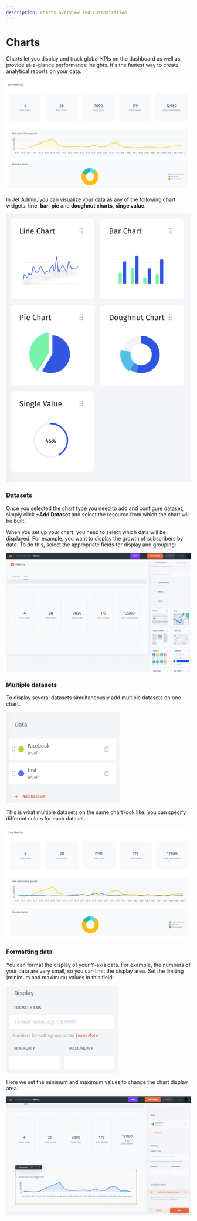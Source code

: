 ```yaml
---
description: Charts overview and customization
---
```


# Charts

Charts let you display and track global KPIs on the dashboard as well as provide at-a-glance performance insights. It's the fastest way to create analytical reports on your data.&#x20;

![](<../../../../.gitbook/assets/image (670).png>)

In Jet Admin, you can visualize your data as any of the following chart widgets: **line**, **bar**, **pie** and **doughnut charts**, **singe value**.

![](<../../../../.gitbook/assets/image (686).png>)

### Datasets

Once you selected the chart type you need to add and configure dataset, simply click **+Add Dataset** and select the resource from which the chart will be built.&#x20;

When you set up your chart, you need to select which data will be displayed. For example, you want to display the growth of subscribers by date. To do this, select the appropriate fields for display and grouping:

![](<../../../../.gitbook/assets/GIF (232).gif>)

### Multiple datasets

To display several datasets simultaneously add multiple datasets on one chart.

![](<../../../../.gitbook/assets/image (674).png>)

This is what multiple datasets on the same chart look like. You can specify different colors for each dataset.

![](<../../../../.gitbook/assets/image (675).png>)

### Formatting data

You can format the display of your Y-axis data. For example, the numbers of your data are very small, so you can limit the display area. Set the limiting (minimum and maximum) values in this field:

![](<../../../../.gitbook/assets/image (676).png>)

Here we set the minimum and maximum values to change the chart display area.

![](<../../../../.gitbook/assets/GIF (233).gif>)
